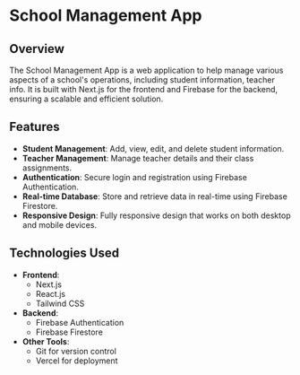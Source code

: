 # School Management App

## Overview

The School Management App is a web application to help manage various aspects of a school's operations, including student information, teacher info. It is built with Next.js for the frontend and Firebase for the backend, ensuring a scalable and efficient solution.

## Features

- **Student Management**: Add, view, edit, and delete student information.
- **Teacher Management**: Manage teacher details and their class assignments.
- **Authentication**: Secure login and registration using Firebase Authentication.
- **Real-time Database**: Store and retrieve data in real-time using Firebase Firestore.
- **Responsive Design**: Fully responsive design that works on both desktop and mobile devices.

## Technologies Used

- **Frontend**:
  - Next.js
  - React.js
  - Tailwind CSS
- **Backend**:
  - Firebase Authentication
  - Firebase Firestore
- **Other Tools**:
  - Git for version control
  - Vercel for deployment





